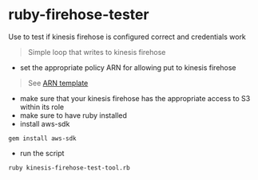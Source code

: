 # ruby-firehose-tester
Use to test if kinesis firehose is configured correct and credentials work

> Simple loop that writes to kinesis firehose
* set the appropriate policy ARN for allowing put to kinesis firehose
> See [ARN template](./arn-policy-sample.json)
* make sure that your kinesis firehose has the appropriate access to S3 within its role
* make sure to have ruby installed
* install aws-sdk
```
gem install aws-sdk
```
* run the script
```
ruby kinesis-firehose-test-tool.rb
```
